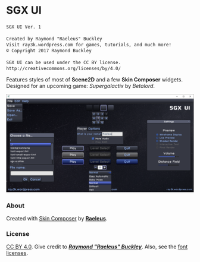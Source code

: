 # SGX UI

```
SGX UI Ver. 1

Created by Raymond "Raeleus" Buckley
Visit ray3k.wordpress.com for games, tutorials, and much more!
© Copyright 2017 Raymond Buckley

SGX UI can be used under the CC BY license.
http://creativecommons.org/licenses/by/4.0/
```

Features styles of most of **Scene2D** and a few **Skin Composer** widgets. Designed for an upcoming game: *Supergalactix* by *Betalord*.

![SGX](preview.png)

### About

Created with [Skin Composer](https://github.com/raeleus/skin-composer) by [**Raeleus**](https://ray3k.wordpress.com/sgx-ui-skin-for-libgdx/).

### License
[CC BY 4.0](http://creativecommons.org/licenses/by/4.0/). Give credit to [***Raymond "Raeleus" Buckley***](https://ray3k.wordpress.com/software/skin-composer-for-libgdx/). Also, see the [font](PlayFont.txt) [licenses](QuestrialFont.txt).


